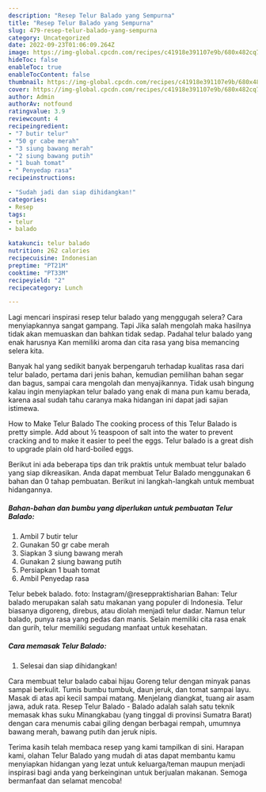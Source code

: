 ```yaml
---
description: "Resep Telur Balado yang Sempurna"
title: "Resep Telur Balado yang Sempurna"
slug: 479-resep-telur-balado-yang-sempurna
category: Uncategorized
date: 2022-09-23T01:06:09.264Z
image: https://img-global.cpcdn.com/recipes/c41918e391107e9b/680x482cq70/telur-balado-foto-resep-utama.jpg
hideToc: false
enableToc: true
enableTocContent: false
thumbnail: https://img-global.cpcdn.com/recipes/c41918e391107e9b/680x482cq70/telur-balado-foto-resep-utama.jpg
cover: https://img-global.cpcdn.com/recipes/c41918e391107e9b/680x482cq70/telur-balado-foto-resep-utama.jpg
author: Admin
authorAv: notfound
ratingvalue: 3.9
reviewcount: 4
recipeingredient:
- "7 butir telur"
- "50 gr cabe merah"
- "3 siung bawang merah"
- "2 siung bawang putih"
- "1 buah tomat"
- " Penyedap rasa"
recipeinstructions:

- "Sudah jadi dan siap dihidangkan!"
categories:
- Resep
tags:
- telur
- balado

katakunci: telur balado 
nutrition: 262 calories
recipecuisine: Indonesian
preptime: "PT21M"
cooktime: "PT33M"
recipeyield: "2"
recipecategory: Lunch

---
```



Lagi mencari inspirasi resep telur balado yang menggugah selera? Cara menyiapkannya sangat gampang. Tapi Jika salah mengolah maka hasilnya tidak akan memuaskan dan bahkan tidak sedap. Padahal telur balado yang enak harusnya Kan memiliki aroma dan cita rasa yang bisa memancing selera kita.


Banyak hal yang sedikit banyak berpengaruh terhadap kualitas rasa dari telur balado, pertama dari jenis bahan, kemudian pemilihan bahan segar dan bagus, sampai cara mengolah dan menyajikannya. Tidak usah bingung kalau ingin menyiapkan telur balado yang enak di mana pun kamu berada, karena asal sudah tahu caranya maka hidangan ini dapat jadi sajian istimewa.

How to Make Telur Balado The cooking process of this Telur Balado is pretty simple. Add about ½ teaspoon of salt into the water to prevent cracking and to make it easier to peel the eggs. Telur balado is a great dish to upgrade plain old hard-boiled eggs.


Berikut ini ada beberapa tips dan trik praktis untuk membuat telur balado yang siap dikreasikan. Anda dapat membuat Telur Balado menggunakan 6 bahan dan 0 tahap pembuatan. Berikut ini langkah-langkah untuk membuat hidangannya.

<!--inarticleads1-->

##### Bahan-bahan dan bumbu yang diperlukan untuk pembuatan Telur Balado:

1. Ambil 7 butir telur
1. Gunakan 50 gr cabe merah
1. Siapkan 3 siung bawang merah
1. Gunakan 2 siung bawang putih
1. Persiapkan 1 buah tomat
1. Ambil  Penyedap rasa


Telur bebek balado. foto: Instagram/@reseppraktisharian Bahan: Telur balado merupakan salah satu makanan yang populer di Indonesia. Telur biasanya digoreng, direbus, atau diolah menjadi telur dadar. Namun telur balado, punya rasa yang pedas dan manis. Selain memiliki cita rasa enak dan gurih, telur memiliki segudang manfaat untuk kesehatan. 

<!--inarticleads2-->

##### Cara memasak Telur Balado:


1. Selesai dan siap dihidangkan!

Cara membuat telur balado cabai hijau Goreng telur dengan minyak panas sampai berkulit. Tumis bumbu tumbuk, daun jeruk, dan tomat sampai layu. Masak di atas api kecil sampai matang. Menjelang diangkat, tuang air asam jawa, aduk rata. Resep Telur Balado - Balado adalah salah satu teknik memasak khas suku Minangkabau (yang tinggal di provinsi Sumatra Barat) dengan cara menumis cabai giling dengan berbagai rempah, umumnya bawang merah, bawang putih dan jeruk nipis. 

Terima kasih telah membaca resep yang kami tampilkan di sini. Harapan kami, olahan Telur Balado yang mudah di atas dapat membantu kamu menyiapkan hidangan yang lezat untuk keluarga/teman maupun menjadi inspirasi bagi anda yang berkeinginan untuk berjualan makanan. Semoga bermanfaat dan selamat mencoba!
